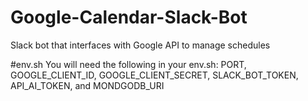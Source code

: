 # Google-Calendar-Slack-Bot
Slack bot that interfaces with Google API to manage schedules

#env.sh
You will need the following in your env.sh:
PORT, GOOGLE_CLIENT_ID, GOOGLE_CLIENT_SECRET, SLACK_BOT_TOKEN, API_AI_TOKEN, and MONDGODB_URI
